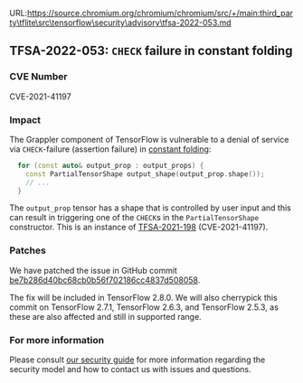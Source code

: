 URL:https://source.chromium.org/chromium/chromium/src/+/main:third_party\tflite\src\tensorflow\security\advisory\tfsa-2022-053.md
## TFSA-2022-053: `CHECK` failure in constant folding

### CVE Number
CVE-2021-41197

### Impact
The Grappler component of TensorFlow is vulnerable to a denial of service via `CHECK`-failure (assertion failure) in [constant folding](https://github.com/tensorflow/tensorflow/blob/a1320ec1eac186da1d03f033109191f715b2b130/tensorflow/core/grappler/optimizers/constant_folding.cc#L963-L1035):

```cc
  for (const auto& output_prop : output_props) {
    const PartialTensorShape output_shape(output_prop.shape());
    // ...
  }
```

The `output_prop` tensor has a shape that is controlled by user input and this can result in triggering one of the `CHECK`s in the `PartialTensorShape` constructor. This is an instance of [TFSA-2021-198](https://github.com/tensorflow/tensorflow/blob/master/tensorflow/security/advisory/tfsa-2021-198.md) (CVE-2021-41197).

### Patches
We have patched the issue in GitHub commit [be7b286d40bc68cb0b56f702186cc4837d508058](https://github.com/tensorflow/tensorflow/commit/be7b286d40bc68cb0b56f702186cc4837d508058).

The fix will be included in TensorFlow 2.8.0. We will also cherrypick this commit on TensorFlow 2.7.1, TensorFlow 2.6.3, and TensorFlow 2.5.3, as these are also affected and still in supported range.

### For more information
Please consult [our security guide](https://github.com/tensorflow/tensorflow/blob/master/SECURITY.md) for more information regarding the security model and how to contact us with issues and questions.

